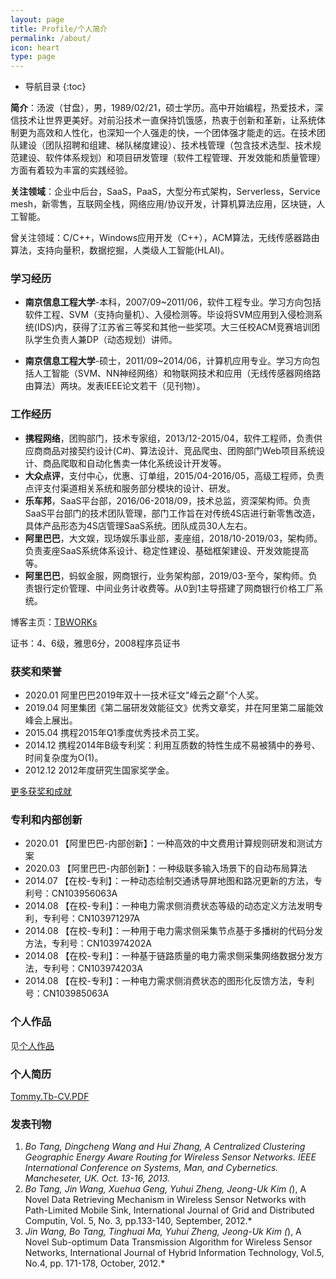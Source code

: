 ```yaml
---
layout: page
title: Profile/个人简介
permalink: /about/
icon: heart
type: page
---
```


* 导航目录
{:toc}

**简介**：汤波（甘盘），男，1989/02/21，硕士学历。高中开始编程，热爱技术，深信技术让世界更美好。对前沿技术一直保持饥饿感，热衷于创新和革新，让系统体制更为高效和人性化，也深知一个人强走的快，一个团体强才能走的远。在技术团队建设（团队招聘和组建、梯队梯度建设）、技术栈管理（包含技术选型、技术规范建设、软件体系规划）和项目研发管理（软件工程管理、开发效能和质量管理）方面有着较为丰富的实践经验。

**关注领域**：企业中后台，SaaS，PaaS，大型分布式架构，Serverless，Service mesh，新零售，互联网全栈，网络应用/协议开发，计算机算法应用，区块链，人工智能。

曾关注领域：C/C++，Windows应用开发（C++），ACM算法，无线传感器路由算法，支持向量积，数据挖掘，人类级人工智能(HLAI)。

### 学习经历
- **南京信息工程大学**-本科，2007/09~2011/06，软件工程专业。学习方向包括软件工程、SVM（支持向量机）、入侵检测等。毕设将SVM应用到入侵检测系统(IDS)内，获得了江苏省三等奖和其他一些奖项。大三任校ACM竞赛培训团队学生负责人兼DP（动态规划）讲师。

- **南京信息工程大学**-硕士，2011/09~2014/06，计算机应用专业。学习方向包括人工智能（SVM、NN神经网络）和物联网技术和应用（无线传感器网络路由算法）两块。发表IEEE论文若干（见刊物）。  


### 工作经历
- **携程网络**，团购部门，技术专家组，2013/12-2015/04，软件工程师，负责供应商商品对接契约设计(C#)、算法设计、竞品爬虫、团购部门Web项目系统设计、商品爬取和自动化售卖一体化系统设计开发等。
- **大众点评**，支付中心，优惠、订单组，2015/04-2016/05，高级工程师，负责点评支付渠道相关系统和服务部分模块的设计、研发。
- **乐车邦**，SaaS平台部，2016/06-2018/09，技术总监，资深架构师。负责SaaS平台部门的技术团队管理，部门工作旨在对传统4S店进行新零售改造，具体产品形态为4S店管理SaaS系统。团队成员30人左右。
- **阿里巴巴**，大文娱，现场娱乐事业部，麦座组，2018/10-2019/03，架构师。负责麦座SaaS系统体系设计、稳定性建设、基础框架建设、开发效能提高等。
- **阿里巴巴**，蚂蚁金服，网商银行，业务架构部，2019/03-至今，架构师。负责银行定价管理、中间业务计收费等。从0到1主导搭建了网商银行价格工厂系统。

博客主页：[TBWORKs](http://www.tbwork.org)

证书：4、6级，雅思6分，2008程序员证书

### 获奖和荣誉

* 2020.01 阿里巴巴2019年双十一技术征文"峰云之巅"个人奖。
* 2019.04 阿里集团《第二届研发效能征文》优秀文章奖，并在阿里第二届能效峰会上展出。
* 2015.04 携程2015年Q1季度优秀技术员工奖。
* 2014.12 携程2014年B级专利奖：利用互质数的特性生成不易被猜中的券号、时间复杂度为O(1)。
* 2012.12 2012年度研究生国家奖学金。

[更多获奖和成就](/2007/09/01/prize-and-achievements)

### 专利和内部创新

* 2020.01 【阿里巴巴-内部创新】：一种高效的中文费用计算规则研发和测试方案
* 2020.03 【阿里巴巴-内部创新】：一种级联多输入场景下的自动布局算法
* 2014.07 【在校-专利】：一种动态绘制交通诱导屏地图和路况更新的方法，专利号：CN103956063A
* 2014.08 【在校-专利】：一种电力需求侧消费状态等级的动态定义方法发明专利，专利号：CN103971297A
* 2014.08 【在校-专利】：一种用于电力需求侧采集节点基于多播树的代码分发方法，专利号：CN103974202A
* 2014.08 【在校-专利】：一种基于链路质量的电力需求侧采集网络数据分发方法，专利号：CN103974203A
* 2014.08 【在校-专利】：一种电力需求侧消费状态的图形化反馈方法，专利号：CN103985063A

### 个人作品
见[个人作品](/artifacts)

### 个人简历 

[Tommy.Tb-CV.PDF](/image/Tommy-CV.pdf)

### 发表刊物
1. *Bo Tang, Dingcheng Wang and Hui Zhang, A Centralized Clustering Geographic Energy Aware Routing for Wireless Sensor Networks. IEEE International Conference on Systems, Man, and Cybernetics. Mancheseter, UK. Oct. 13-16, 2013.*
2. *Bo Tang, Jin Wang, Xuehua Geng, Yuhui Zheng, Jeong-Uk Kim (*), A Novel Data Retrieving Mechanism in Wireless Sensor Networks with Path-Limited Mobile Sink, International Journal of Grid and Distributed Computin, Vol. 5, No. 3, pp.133-140, September, 2012.*
3. *Jin Wang, Bo Tang, Tinghuai Ma, Yuhui Zheng, Jeong-Uk Kim (*), A Novel Sub-optimum Data Transmission Algorithm for Wireless Sensor Networks, International Journal of Hybrid Information Technology, Vol.5, No.4, pp. 171-178, October, 2012.*
